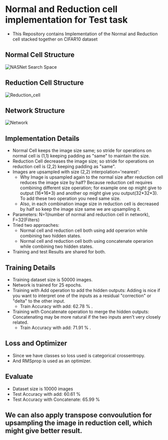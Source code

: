 # Normal and Reduction cell implementation for Test task
- This Repository contains Implementation of the Normal and Reduction cell stacked together on CIFAR10 dataset
## Normal Cell Structure

![NASNet Search Space](https://user-images.githubusercontent.com/8547940/68069556-b1505e00-fd61-11e9-84c7-64eac8d29c2b.png)


## Reduction Cell Structure

![Reduction_cell](https://user-images.githubusercontent.com/8547940/68069559-c3320100-fd61-11e9-8361-5cb28421a1bb.png)

## Network Structure

![Network](https://user-images.githubusercontent.com/8547940/68069578-08eec980-fd62-11e9-8d92-a274b579f807.png)

## Implementation Details
- Normal Cell keeps the image size same; so stride for operations on normal cell is (1,1) keeping padding as "same" to maintain the size.
- Reduction Cell decreases the image size; so stride for operations on reduction cell is (2,2) keeping padding as "same". 
- Images are upsampled with size (2,2) interpolation='nearest':
  - Why Image is upsampled again to the normal size after reduction cell reduces the image size by half?  Because reduction cell requires combining different size operation; for example one op might give to output (16\*16\*3) and another op might give you output(32\*32\*3). To add these two operation you need same size. 
  - Also, in each combination image size in reduction cell is decreased by half so keep the image size same we are upsampling it.
- Parameters:  N=1(number of normal and reduction cell in network), F=32(Filters)
- Tried two approaches:
  -  Normal cell and reduction cell both using add operarion while combining two hidden states.
  -  Normal cell and reduction cell both using concatenate operarion while combining two hidden states.
-  Training and test Results are shared for both.



## Training Details

- Training dataset size is 50000 images.
- Network is trained for 25 epochs.
- Training with Add operation to add the hidden outputs: Adding is nice if you want to interpret one of the inputs as a residual "correction" or "delta" to the other input.
  - Train Accuracy with add: 62.78 % .
- Training with Concatenate operation to merge the hidden outputs: Concatenating may be more natural if the two inputs aren't very closely related.
  - Train Accuracy with add: 71.91 % .


## Loss and Optimizer
- Since we have classes so loss used is categorical crossentropy.
- And RMSprop is used as an optimizer.

## Evaluate
- Dataset size is 10000 images
- Test Accuracy with add: 60.61 % 
- Test Accuracy with Concatenate: 65.99 % 

## We can also apply transpose convoulution for upsampling the image in reduction cell, which might give better result.


